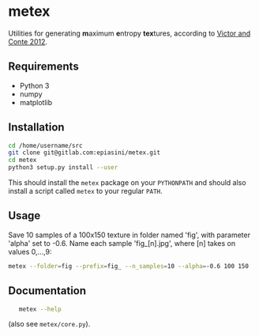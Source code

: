 # metex

Utilities for generating **m**aximum **e**ntropy **tex**tures,
according to [Victor and Conte 2012](https://doi.org/10.1364/JOSAA.29.001313).

## Requirements

* Python 3
* numpy
* matplotlib

## Installation

```bash
cd /home/username/src
git clone git@gitlab.com:epiasini/metex.git
cd metex
python3 setup.py install --user
```

This should install the `metex` package on your `PYTHONPATH` and
should also install a script called `metex` to your regular `PATH`.

## Usage

Save 10 samples of a 100x150 texture in folder named 'fig', with
parameter 'alpha' set to -0.6. Name each sample 'fig_[n].jpg', where
[n] takes on values 0,...,9:

```bash
metex --folder=fig --prefix=fig_ --n_samples=10 --alpha=-0.6 100 150
```

## Documentation
```bash
   metex --help
```
(also see `metex/core.py`).
